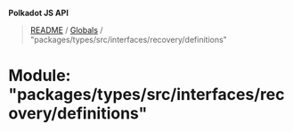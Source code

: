 **Polkadot JS API**

> [README](../README.md) / [Globals](../globals.md) / "packages/types/src/interfaces/recovery/definitions"

# Module: "packages/types/src/interfaces/recovery/definitions"
